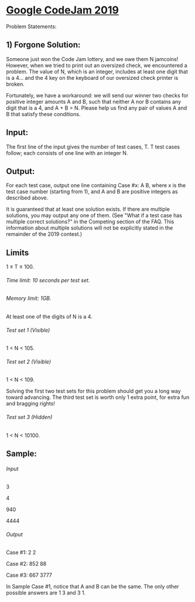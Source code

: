 # [Google CodeJam 2019](https://codingcompetitions.withgoogle.com/codejam/round/0000000000051705)

Problem Statements:

## 1) Forgone Solution:
   Someone just won the Code Jam lottery, and we owe them N jamcoins! However, when we tried to print out an oversized check, we     encountered a problem. The value of N, which is an integer, includes at least one digit that is a 4... and the 4 key on the keyboard of our oversized check printer is broken.

   Fortunately, we have a workaround: we will send our winner two checks for positive integer amounts A and B, such that neither A nor B contains any digit that is a 4, and A + B = N. Please help us find any pair of values A and B that satisfy these conditions.

## Input:
The first line of the input gives the number of test cases, T. T test cases follow; each consists of one line with an integer N.

## Output:
For each test case, output one line containing Case #x: A B, where x is the test case number (starting from 1), and A and B are positive integers as described above.

It is guaranteed that at least one solution exists. If there are multiple solutions, you may output any one of them. (See "What if a test case has multiple correct solutions?" in the Competing section of the FAQ. This information about multiple solutions will not be explicitly stated in the remainder of the 2019 contest.)

## Limits
1 ≤ T ≤ 100.
###### Time limit: 10 seconds per test set.
###### Memory limit: 1GB.
At least one of the digits of N is a 4.

###### Test set 1 (Visible)
1 < N < 105.

###### Test set 2 (Visible)
1 < N < 109.

Solving the first two test sets for this problem should get you a long way toward advancing. The third test set is worth only 1 extra point, for extra fun and bragging rights!

###### Test set 3 (Hidden)
1 < N < 10100.

## Sample:

###### Input 

   3
   
   4
   
   940
   
   4444
   
###### Output 
   
   Case #1: 2 2
   
   Case #2: 852 88
   
   Case #3: 667 3777

  
In Sample Case #1, notice that A and B can be the same. The only other possible answers are 1 3 and 3 1.
